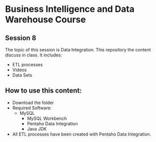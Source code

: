 # Business Intelligence and Data Warehouse Course

## Session 8

The topic of this session is Data Integration. This repository the content discuss in class. It includes:

  - ETL processes
  - Videos
  - Data Sets
  
## How to use this content:

  - Download the folder
  - Required Software:
    - MySQL
	  - MySQL Workbench
	  - Pentaho Data Integration
	  - Java JDK
  - All ETL processes have been created with Pentaho Data Integration.
